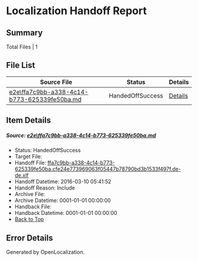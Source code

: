 # <a name='report-top'></a> Localization Handoff Report

## Summary
 Total Files | 1

## File List
 Source File | Status | Details 
 ----------- | ------ | ------- 
 [e2e\ffa7c9bb-a338-4c14-b773-625339fe50ba.md](https://github.com/OpenLocalizationTest/oltest/blob/1298588c4ee88d37d9c0bd6036d67dfdfaec2f0b/e2e/ffa7c9bb-a338-4c14-b773-625339fe50ba.md) | HandedOffSuccess | [Details](#bc948e1b2e0b16bdfabf0988f3e595fcc22c6e447)

## Item Details
##### <a name='bc948e1b2e0b16bdfabf0988f3e595fcc22c6e447'></a> Source: [e2e\ffa7c9bb-a338-4c14-b773-625339fe50ba.md](https://github.com/OpenLocalizationTest/oltest/blob/1298588c4ee88d37d9c0bd6036d67dfdfaec2f0b/e2e/ffa7c9bb-a338-4c14-b773-625339fe50ba.md)
* Status: HandedOffSuccess
* Target File: 
* Handoff File: [ffa7c9bb-a338-4c14-b773-625339fe50ba.cfe24e773969063f05447b78790bd3b1533f497f.de-de.xlf](https://github.com/OpenLocalizationTestOrg/olhandoff/blob/cd17cd7d21478fe34d14bf73c3f78560ba7b17d2/ol-handoff/OpenLocalizationTestOrg/oltest.de-de/xinjiang/ht/ffa7c9bb-a338-4c14-b773-625339fe50ba.cfe24e773969063f05447b78790bd3b1533f497f.de-de.xlf)
* Handoff Datetime: 2016-03-10 05:41:52
* Handoff Reason: Include
* Archive File: 
* Archive Datetime: 0001-01-01 00:00:00
* Handback File: 
* Handback Datetime: 0001-01-01 00:00:00
* [Back to Top](#report-top)


## Error Details

Generated by OpenLocalization.

